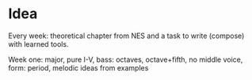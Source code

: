 # Idea

Every week: theoretical chapter from NES and a task to write (compose) with learned tools.

Week one: major, pure I-V, bass: octaves, octave+fifth, no middle voice, form: period, melodic ideas from examples

